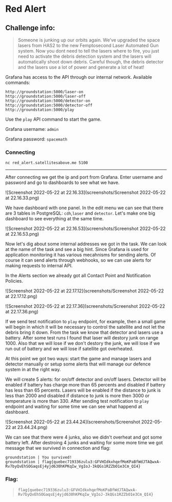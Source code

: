 # Red Alert

## Challenge info:

> Someone is junking up our orbits again. We've upgraded the space lasers from HAS2 to the new Femptosecond Laser Automated Gun system. Now you dont need to tell the lasers where to fire, you just need to activate the debris detection system and the lasers will automatically shoot down debris. Careful though, the debris detector and the lasers use a lot of power and generate a lot of heat!

Grafana has access to the API through our internal network. Available commands:

```
http://groundstation:5000/laser-on
http://groundstation:5000/laser-off
http://groundstation:5000/detector-on
http://groundstation:5000/detector-off
http://groundstation:5000/play
```

Use the `play` API command to start the game.

Grafana username: `admin`

Grafana password: `spacemath`

### Connecting

`nc red_alert.satellitesabove.me 5100`

------

After connecting we get the ip and port from Grafana. Enter username and password and go to dashboards to see what we have.

![Screenshot 2022-05-22 at 22.16.33](screenshots/Screenshot 2022-05-22 at 22.16.33.png)

We have dashboard with one panel. In the edit menu we can see that there are 3 tables in PostgreSQL: `cdh`,`laser` and `detector`. Let's make one big dashboard to see everything at the same time.

![Screenshot 2022-05-22 at 22.16.53](screenshots/Screenshot 2022-05-22 at 22.16.53.png)

Now let's dig about some internal addresses we got in the task. We can look at the name of the task and see a big hint. Since Grafana is used for application monitoring it has various mecahnisms for sending alerts. Of course it can send alerts through webhooks, so we can use alerts for making requests to internal API. 

In the Alerts section we already got all Contact Point and Notification Policies.

![Screenshot 2022-05-22 at 22.17.12](screenshots/Screenshot 2022-05-22 at 22.17.12.png)

![Screenshot 2022-05-22 at 22.17.36](screenshots/Screenshot 2022-05-22 at 22.17.36.png)

If we send test notification to `play` endpoint, for example, then a small game will begin in which it will be necessary to control the satellite and not let the debris bring it down. From the task we know that detector and lasers use a battery. After some test runs I found that laser will destory junk on range 1000. Also that we will lose if we don't destory the junk, we will lose if we run out of battery and we will lose if satellite got overheated. 

At this point we got two ways: start the game and manage lasers and detector manually or setup some alerts that will manage our defence system in at the right way.

We will create 5 alerts: for on/off detector and on/off lasers. Detector will be enabled if battery has charge more than 65 percents and disabled if battery has less than 65 percents. Lasers will be enabled if the distance to junk is less than 2000 and disabled if distance to junk is more then 3000 or temperature is more than 330. After sending test notification to `play` endpoint and waiting for some time we can see what happend at dashboard.

![Screenshot 2022-05-22 at 23.44.24](screenshots/Screenshot 2022-05-22 at 23.44.24.png)

We can see that there were 4 junks, also we didn't overheat and got some battery left. After destroing 4 junks and waiting for some more time we got message that we survived in connection and flag:

```
groundstation | You survived!
groundstation | flag{quebec719336zulu3:GFVHIdkxhqefMoKPaBfWdJTAQwxA-Rv7byQvEhSOGaqsEj4yjd630hKPKqIw_VgIoJ-3kQGs1RZZbO1e3Cm_QI4}
```

### Flag:

> `flag{quebec719336zulu3:GFVHIdkxhqefMoKPaBfWdJTAQwxA-Rv7byQvEhSOGaqsEj4yjd630hKPKqIw_VgIoJ-3kQGs1RZZbO1e3Cm_QI4}`